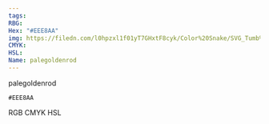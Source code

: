 ```yaml
---
tags:
RBG:
Hex: "#EEE8AA"
img: https://filedn.com/l0hpzxl1f01yT7GHxtF8cyk/Color%20Snake/SVG_Tumb%20Mass%20No%20Name/#EEE8AA.svg
CMYK:
HSL:
Name: palegoldenrod
---
```

palegoldenrod
```palette
#EEE8AA
```
RGB
CMYK
HSL